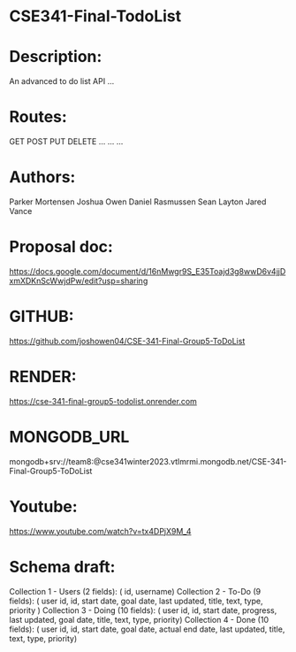 # CSE341-Final-TodoList

# Description:

An advanced to do list API
...

# Routes:

GET
POST
PUT
DELETE
...
...
...

# Authors:

Parker Mortensen
Joshua Owen
Daniel Rasmussen
Sean Layton
Jared Vance

# Proposal doc:

https://docs.google.com/document/d/16nMwgr9S_E35Toajd3g8wwD6v4jjDxmXDKnScWwjdPw/edit?usp=sharing

# GITHUB:

https://github.com/joshowen04/CSE-341-Final-Group5-ToDoList

# RENDER:

https://cse-341-final-group5-todolist.onrender.com

# MONGODB_URL

mongodb+srv://team8:<pass>@cse341winter2023.vtlmrmi.mongodb.net/CSE-341-Final-Group5-ToDoList

# Youtube: 
https://www.youtube.com/watch?v=tx4DPjX9M_4
# Schema draft:

Collection 1 - Users (2 fields): (
id,
username)
Collection 2 - To-Do (9 fields): (
user id,
id,
start date,
goal date,
last updated,
title,
text,
type,
priority
)
Collection 3 - Doing (10 fields): (
user id,
id,
start date,
progress,
last updated,
goal date,
title,
text,
type,
priority)
Collection 4 - Done (10 fields): (
user id,
id,
start date,
goal date,
actual end date,
last updated,
title,
text,
type,
priority)
